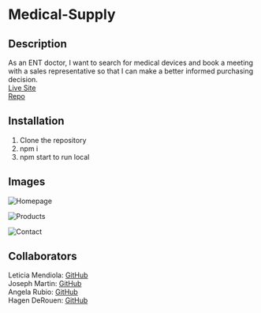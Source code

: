 # Medical-Supply

## Description
  As an ENT doctor, I want to search for medical devices and book a meeting with a sales representative so that I can make a better informed purchasing decision.
  <br>
  [Live Site](https://radiant-taiga-93978.herokuapp.com/)
  <br>
  [Repo](https://github.com/josephmartin721/Medical-Supply)
  
  ## Installation
  1. Clone the repository
  2. npm i
  3. npm start to run local

  ## Images
  ![Homepage](https://scontent-dfw5-2.xx.fbcdn.net/v/t1.6435-9/216372901_1854691608044783_78835704911059979_n.jpg?_nc_cat=100&ccb=1-3&_nc_sid=730e14&_nc_ohc=hPT8guFjQRkAX_4uubb&_nc_ht=scontent-dfw5-2.xx&oh=f2fe354a0be039566f021bed498fbf46&oe=60F51F74)

  ![Products](https://scontent-dfw5-2.xx.fbcdn.net/v/t1.6435-9/218087976_1854691584711452_2779220179395452314_n.jpg?_nc_cat=100&ccb=1-3&_nc_sid=730e14&_nc_ohc=1WQGy9A8xBkAX_UI32g&_nc_ht=scontent-dfw5-2.xx&oh=ffc9ad3d190ab3b2d435afa336b80bca&oe=60F4C635)
  
  ![Contact](https://scontent-dfw5-1.xx.fbcdn.net/v/t1.6435-9/217554291_1854691644711446_2056877976885800562_n.jpg?_nc_cat=109&ccb=1-3&_nc_sid=730e14&_nc_ohc=14PDvkrn304AX9r3_c_&_nc_ht=scontent-dfw5-1.xx&oh=9031a62f9740765054f65fe3d450db7c&oe=60F5459E)

  ## Collaborators
  Leticia Mendiola: [GitHub](https://github.com/Leticia-Mendiola)
  <br>
  Joseph Martin: [GitHub](https://github.com/josephmartin721)
  <br>
  Angela Rubio: [GitHub](https://github.com/neptune92)
  <br>
  Hagen DeRouen: [GitHub](https://github.com/hagenderouen)